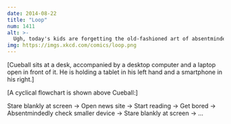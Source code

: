 ```yaml
---
date: 2014-08-22
title: "Loop"
num: 1411
alt: >-
  Ugh, today's kids are forgetting the old-fashioned art of absentmindedly reading the same half-page of a book over and over and then letting your attention wander and picking up another book.
img: https://imgs.xkcd.com/comics/loop.png
---
```

[Cueball sits at a desk, accompanied by a desktop computer and a laptop open in front of it. He is holding a tablet in his left hand and a smartphone in his right.]

[A cyclical flowchart is shown above Cueball:]

Stare blankly at screen -> Open news site -> Start reading -> Get bored -> Absentmindedly check smaller device -> Stare blankly at screen -> ...